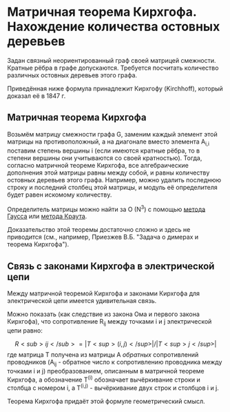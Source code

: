 # Матричная теорема Кирхгофа. Нахождение количества остовных деревьев

Задан связный неориентированный граф своей матрицей смежности. Кратные рёбра в графе допускаются. Требуется посчитать количество различных остовных деревьев этого графа.

Приведённая ниже формула принадлежит Кирхгофу (Kirchhoff), который доказал её в 1847 г.

## Матричная теорема Кирхгофа

Возьмём матрицу смежности графа G, заменим каждый элемент этой матрицы на противоположный, а на диагонале вместо элемента A<sub>i,i</sub> поставим степень вершины i (если имеются кратные рёбра, то в степени вершины они учитываются со своей кратностью). Тогда, согласно матричной теореме Кирхгофа, все алгебраические дополнения этой матрицы равны между собой, и равны количеству остовных деревьев этого графа. Например, можно удалить последнюю строку и последний столбец этой матрицы, и модуль её определителя будет равен искомому количеству.

Определитель матрицы можно найти за O (N<sup>3</sup>) с помощью [метода Гаусса](determinant_gauss) или [метода Краута](determinant_crout).

Доказательство этой теоремы достаточно сложно и здесь не приводится (см., например, Приезжев В.Б. "Задача о димерах и теорема Кирхгофа").

## Связь с законами Кирхгофа в электрической цепи

Между матричной теоремой Кирхгофа и законами Кирхгофа для электрической цепи имеется удивительная связь.

Можно показать (как следствие из закона Ома и первого закона Кирхгофа), что сопротивление R<sub>ij</sub> между точками i и j электрической цепи равно:

$$ R<sub>ij</sub> = |T<sup>(i,j)</sup>| / |T<sup>j</sup>| $$
где матрица T получена из матрицы A <i>обратных</i> сопротивлений проводников (A<sub>ij</sub> - обратное число к сопротивлению проводника между точками i и j) преобразованием, описанным в матричной теореме Кирхгофа, а обозначение T<sup>(i)</sup> обозначает вычёркивание строки и столбца с номером i, а T<sup>(i,j)</sup> - вычёркивание двух строк и столбцов i и j.

Теорема Кирхгофа придаёт этой формуле геометрический смысл.
